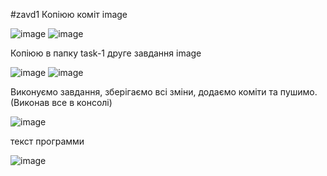 #zavd1
Копіюю коміт image

![image](https://user-images.githubusercontent.com/85605310/122225419-ba9e2800-cebd-11eb-82e7-458c10f90755.png)
![image](https://user-images.githubusercontent.com/85605310/122225439-bd991880-cebd-11eb-930f-ef1e0fdd5e2c.png)

Копіюю в папку task-1 друге завдання image

![image](https://user-images.githubusercontent.com/85605310/122225592-defa0480-cebd-11eb-9366-17cf01ef6c48.png)
![image](https://user-images.githubusercontent.com/85605310/122225622-e4efe580-cebd-11eb-8283-b231eb66e8ed.png)

Виконуємо завдання, зберігаємо всі зміни, додаємо коміти та пушимо.(Виконав все в консолі)

![image](https://user-images.githubusercontent.com/85605310/122225689-f507c500-cebd-11eb-8807-cf03b14abcdc.png)

текст программи

![image](https://user-images.githubusercontent.com/85605310/122225979-3304e900-cebe-11eb-87cf-449a65018333.png)